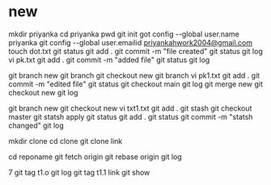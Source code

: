 # new
mkdir priyanka 
cd priyanka
pwd 
git init
got config --global user.name priyanka
git config --global user.emailid priyankahwork2004@gmail.com
touch dot.txt
git status
git add .
git commit -m "file created"
git status
git log
vi pk.txt
git add .
git commit -m  "added file"
git status
git log

git branch new
git branch
git checkout new
git branch
vi pk1.txt
git add .
git commit -m "edited file"
git status
git checkout main
git log
git merge new
git checkout new
git log

git branch new
git checkout new
vi txt1.txt
git add .
git stash
git checkout master
git statsh apply
git status
git add .
git status
git commit -m "statsh changed"
git log

mkdir clone
cd clone 
git clone link

cd reponame
git fetch origin
git rebase origin
git log

7 git tag t1.o
git log
git tag t1.1 link
git show



